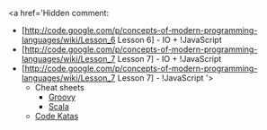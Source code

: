 <a href='Hidden comment: 
* [http://code.google.com/p/concepts-of-modern-programming-languages/wiki/Lesson_6 Lesson 6] - IO + !JavaScript
* [http://code.google.com/p/concepts-of-modern-programming-languages/wiki/Lesson_7 Lesson 7] - IO + !JavaScript
* [http://code.google.com/p/concepts-of-modern-programming-languages/wiki/Lesson_7 Lesson 7] - !JavaScript
'></a>
  * Cheat sheets
    * [Groovy](GroovyCheatsheet.md)
    * [Scala](ScalaCheatsheet.md)
  * [Code Katas](CodeKatas.md)

